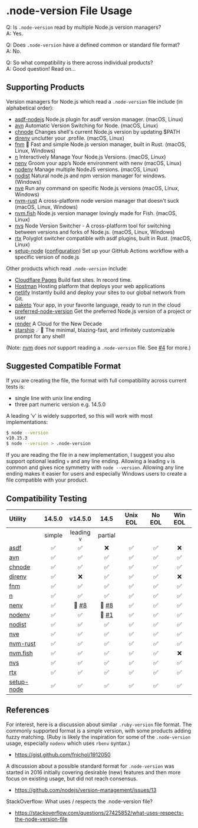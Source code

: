 # .node-version File Usage

Q: Is `.node-version` read by multiple Node.js version managers?  
A: Yes.

Q: Does `.node-version` have a defined common or standard file format?  
A: No.

Q: So what compatibility is there across individual products?  
A: Good question! Read on...

## Supporting Products

Version managers for Node.js which read a `.node-version` file include (in alphabetical order):

- [asdf-nodejs](https://github.com/asdf-vm/asdf-nodejs) Node.js plugin for asdf version manager. (macOS, Linux)
- [avn](https://github.com/wbyoung/avn) Automatic Version Switching for Node. (macOS, Linux)
- [chnode](https://github.com/tkareine/chnode) Changes shell's current Node.js version by updating $PATH
- [direnv](https://github.com/direnv/direnv) unclutter your .profile. (macOS, Linux)
- [fnm](https://github.com/Schniz/fnm) 🚀 Fast and simple Node.js version manager, built in Rust. (macOS, Linux, Windows)
- [n](https://github.com/tj/n) Interactively Manage Your Node.js Versions. (macOS, Linux)
- [nenv](https://github.com/ryuone/nenv) Groom your app’s Node environment with nenv (macOS, Linux)
- [nodenv](https://github.com/nodenv/nodenv) Manage multiple NodeJS versions. (macOS, Linux)
- [nodist](https://github.com/nullivex/nodist) Natural node.js and npm version manager for windows. (Windows)
- [nve](https://github.com/ehmicky/nve) Run any command on specific Node.js versions (macOS, Linux, Windows)
- [nvm-rust](https://github.com/BeeeQueue/nvm-rust) A cross-platform node version manager that doesn't suck (macOS, Linux, Windows)
- [nvm.fish](https://github.com/jorgebucaran/nvm.fish) Node.js version manager lovingly made for Fish. (macOS, Linux)
- [nvs](https://github.com/jasongin/nvs) Node Version Switcher - A cross-platform tool for switching between versions and forks of Node.js. (macOS, Linux, Windows)
- [rtx](https://github.com/jdxcode/rtx) Polyglot switcher compatible with asdf plugins, built in Rust. (macOS, Linux)
- [setup-node](https://github.com/actions/setup-node) ([configuration](https://github.com/actions/setup-node/blob/main/docs/advanced-usage.md#node-version-file)) Set up your GitHub Actions workflow with a specific version of node.js

Other products which read `.node-version` include:

- [Cloudflare Pages](https://developers.cloudflare.com/pages/platform/build-configuration#language-support-and-tools) Build fast sites. In record time.
- [Hostman](https://hostman.com) Hosting platform that deploys your web applications
- [netlify](https://docs.netlify.com/configure-builds/manage-dependencies/#node-js-and-javascript) Instantly build and deploy your sites to our global network from Git.
- [paketo](https://paketo.io/docs/howto/nodejs/) Your app, in your favorite language, ready to run in the cloud
- [preferred-node-version](https://github.com/ehmicky/preferred-node-version) Get the preferred Node.js version of a project or user
- [render](https://render.com/docs/node-version) A Cloud for the New Decade
- [starship](https://starship.rs/config/#nodejs) ☄🌌️ The minimal, blazing-fast, and infinitely customizable prompt for any shell!

(Note: [nvm](https://github.com/nvm-sh/nvm) does _not_ support reading a `.node-version` file. See [#4] for more.)

## Suggested Compatible Format

If you are creating the file, the format with full compatibility across current tests is:

- single line with unix line ending
- three part numeric version e.g. 14.5.0

A leading 'v' is widely supported, so this will work with most implementations:

```bash
$ node --version
v10.15.3
$ node --version > .node-version
```

If you are reading the file in a new implementation, I suggest you also support optional leading `v` and any line ending.
Allowing a leading `v` is common and gives nice symmetry with `node --version`. Allowing any line ending makes it easier
for users and especially Windows users to create a file compatible with your product.

## Compatibility Testing

| Utility                                              | 14.5.0             | v14.5.0            | 14.5               | Unix EOL           | No EOL             | Win EOL |
| :---                                                 | :---:              | :---:              | :---:              | :---:              | :---:              | :---: |
|                                                      | simple             | leading `v`        | partial            |                    |                    | |
| [asdf](https://github.com/asdf-vm/asdf-nodejs)       | :white_check_mark: | :white_check_mark: | :x:                | :white_check_mark: | :white_check_mark: | :x: |
| [avn](https://github.com/wbyoung/avn)                | :white_check_mark: | :white_check_mark: | :white_check_mark: | :white_check_mark: | :white_check_mark: | :white_check_mark: |
| [chnode](https://github.com/tkareine/chnode)         | :white_check_mark: | :white_check_mark: | :white_check_mark: | :white_check_mark: | :white_check_mark: | :white_check_mark: |
| [direnv](https://github.com/direnv/direnv)           | :white_check_mark: | :x:                | :white_check_mark: | :white_check_mark: | :white_check_mark: | :x: |
| [fnm](https://github.com/Schniz/fnm)                 | :white_check_mark: | :white_check_mark: | :white_check_mark: | :white_check_mark: | :white_check_mark: | :white_check_mark: |
| [n](https://github.com/tj/n)                         | :white_check_mark: | :white_check_mark: | :white_check_mark: | :white_check_mark: | :white_check_mark: | :white_check_mark: |
| [nenv](https://github.com/ryuone/nenv)               | :white_check_mark: | 🧩 [#8]            | 🧩 [#8]            | :white_check_mark: | :white_check_mark: | :white_check_mark: |
| [nodenv](https://github.com/nodenv/nodenv)           | :white_check_mark: | :white_check_mark: | 🧩 [#1]            | :white_check_mark: | :white_check_mark: | :white_check_mark: |
| [nodist](https://github.com/nullivex/nodist)         | :white_check_mark: | :white_check_mark: | :white_check_mark: | :white_check_mark: | :white_check_mark: | :white_check_mark: |
| [nve](https://github.com/ehmicky/nve)                | :white_check_mark: | :white_check_mark: | :white_check_mark: | :white_check_mark: | :white_check_mark: | :white_check_mark: |
| [nvm-rust](https://github.com/BeeeQueue/nvm-rust)    | :white_check_mark: | :white_check_mark: | :white_check_mark: | :white_check_mark: | :white_check_mark: | :white_check_mark: |
| [nvm.fish](https://github.com/jorgebucaran/nvm.fish) | :white_check_mark: | :white_check_mark: | :white_check_mark: | :white_check_mark: | :white_check_mark: | :x: |
| [nvs](https://github.com/jasongin/nvs)               | :white_check_mark: | :white_check_mark: | :white_check_mark: | :white_check_mark: | :white_check_mark: | :white_check_mark: |
| [rtx](https://github.com/jdxcode/rtx)                | :white_check_mark: | :white_check_mark: | :white_check_mark: | :white_check_mark: | :white_check_mark: | :white_check_mark: |
| [setup-node](https://github.com/actions/setup-node)  | :white_check_mark: | :white_check_mark: | :white_check_mark: | :white_check_mark: | :white_check_mark: | :white_check_mark: |

[#1]: https://github.com/shadowspawn/node-version-usage/issues/1
[#4]: https://github.com/shadowspawn/node-version-usage/issues/4
[#8]: https://github.com/shadowspawn/node-version-usage/issues/8

## References

For interest, here is a discussion about similar `.ruby-version` file format. The commonly supported format is a simple version, with some products adding fuzzy matching. (Ruby is likely the inspiration for some of the `.node-version` usage, especially `nodenv` which uses `rbenv` syntax.)

- <https://gist.github.com/fnichol/1912050>

A discussion about a possible standard format for `.node-version` was started in 2016 initially
covering desirable (new) features and then more focus on existing usage, but did not reach consensus.

- <https://github.com/nodejs/version-management/issues/13>

StackOverflow: What uses / respects the .node-version file?

- <https://stackoverflow.com/questions/27425852/what-uses-respects-the-node-version-file>
